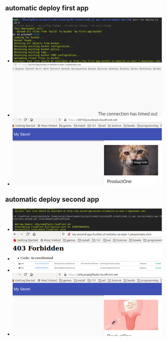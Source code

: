 ## automatic deploy first app

 - <img src="../images/Screenshot from 2020-10-20 22-56-40.png">
 - <img src="../images/Screenshot from 2020-10-20 22-57-44.png">
 - <img src="../images/Screenshot from 2020-10-20 23-01-06.png">

## automatic deploy second app

 - <img src="../images/Screenshot from 2020-10-20 22-58-54.png">
 - <img src="../images/Screenshot from 2020-10-20 22-59-39.png">
 - <img src="../images/Screenshot from 2020-10-20 23-00-06.png">
 - <img src="../images/Screenshot from 2020-10-20 23-01-28.png">
